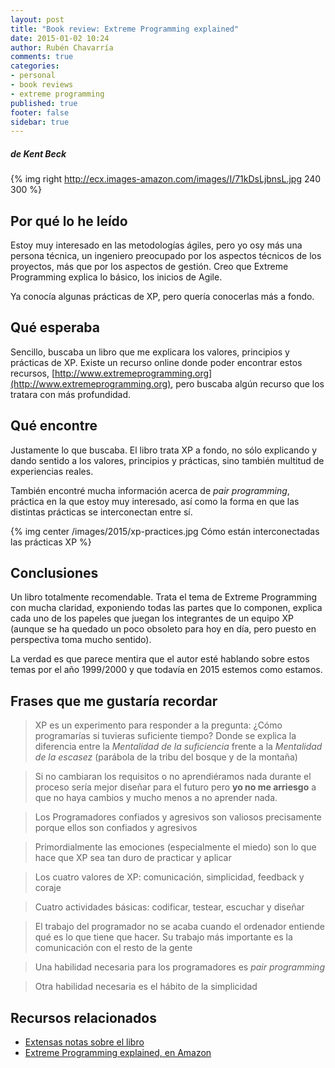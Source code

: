 ```yaml
---
layout: post
title: "Book review: Extreme Programming explained"
date: 2015-01-02 10:24
author: Rubén Chavarría
comments: true
categories: 
- personal
- book reviews
- extreme programming
published: true
footer: false
sidebar: true
---
```


##### de Kent Beck

{% img right http://ecx.images-amazon.com/images/I/71kDsLjbnsL.jpg 240 300 %}

## Por qué lo he leído

Estoy muy interesado en las metodologías ágiles, pero yo osy más una persona
técnica, un ingeniero preocupado por los aspectos técnicos de los proyectos,
más que por los aspectos de gestión. Creo que Extreme Programming explica lo
básico, los inicios de Agile.

Ya conocía algunas prácticas de XP, pero quería conocerlas más a fondo.

<!-- more -->

## Qué esperaba

Sencillo, buscaba un libro que me explicara los valores, principios y prácticas
de XP. Existe un recurso online donde poder encontrar estos recursos,
[http://www.extremeprogramming.org](http://www.extremeprogramming.org),
pero buscaba algún recurso que los tratara con más profundidad.

## Qué encontre

Justamente lo que buscaba. El libro trata XP a fondo, no sólo explicando y
dando sentido a los valores, principios y prácticas, sino también multitud
de experiencias reales.

También encontré mucha información acerca de *pair programming*, práctica
en la que estoy muy interesado, así como la forma en que las distintas
prácticas se interconectan entre sí.

{% img center /images/2015/xp-practices.jpg Cómo están interconectadas las prácticas XP %}

## Conclusiones

Un libro totalmente recomendable. Trata el tema de Extreme Programming con
mucha claridad, exponiendo todas las partes que lo componen, explica cada
uno de los papeles que juegan los integrantes de un equipo XP (aunque se
ha quedado un poco obsoleto para hoy en día, pero puesto en perspectiva
toma mucho sentido).

La verdad es que parece mentira que el autor esté hablando sobre estos
temas por el año 1999/2000 y que todavía en 2015 estemos como estamos.

## Frases que me gustaría recordar

> XP es un experimento para responder a la pregunta: ¿Cómo programarías si
tuvieras suficiente tiempo? Donde se explica la diferencia entre la *Mentalidad
de la suficiencia* frente a la *Mentalidad de la escasez* (parábola de la
tribu del bosque y de la montaña)

> Si no cambiaran los requisitos o no aprendiéramos nada durante el proceso
sería mejor diseñar para el futuro pero **yo no me
arriesgo** a que no haya cambios y mucho menos a no aprender nada.

> Los Programadores confiados y agresivos son valiosos precisamente porque ellos
son confiados y agresivos

> Primordialmente las emociones (especialmente el miedo) son lo que hace que XP
sea tan duro de practicar y aplicar

> Los cuatro valores de XP: comunicación, simplicidad, feedback y coraje

> Cuatro actividades básicas: codificar, testear, escuchar y diseñar

> El trabajo del programador no se acaba cuando el ordenador entiende qué es lo
que tiene que hacer. Su trabajo más importante es la comunicación con el resto
de la gente

> Una habilidad necesaria para los programadores es *pair programming*

> Otra habilidad necesaria es el hábito de la simplicidad

## Recursos relacionados

- [Extensas notas sobre el libro](https://gist.github.com/rchavarria/1345a4f58a1a712e73a5)
- [Extreme Programming explained, en Amazon](http://www.amazon.es/Extreme-Programming-Explained-Embrace-Embracing/dp/0321278658/ref=sr_1_1?ie=UTF8&qid=1420044502&sr=8-1&keywords=extreme+programming+explained)

